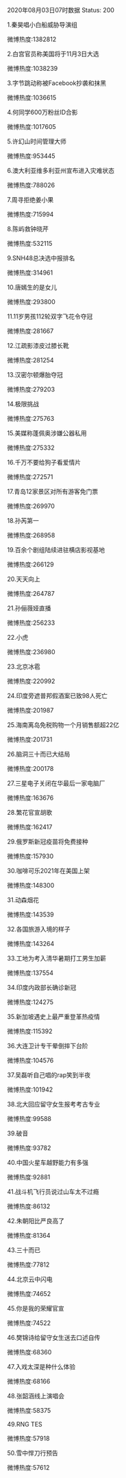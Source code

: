 2020年08月03日07时数据
Status: 200

1.秦昊唱小白船威胁导演组

微博热度:1382812

2.白宫官员称美国将于11月3日大选

微博热度:1038239

3.字节跳动称被Facebook抄袭和抹黑

微博热度:1036615

4.何同学600万粉丝ID合影

微博热度:1017605

5.许幻山时间管理大师

微博热度:953445

6.澳大利亚维多利亚州宣布进入灾难状态

微博热度:788026

7.周寻拒绝姜小果

微博热度:715994

8.陈屿救钟晓芹

微博热度:532115

9.SNH48总决选中报排名

微博热度:314961

10.唐嫣生的是女儿

微博热度:293800

11.11岁男孩112轮双字飞花令夺冠

微博热度:281667

12.江疏影漆皮过膝长靴

微博热度:281254

13.汉密尔顿爆胎夺冠

微博热度:279203

14.极限挑战

微博热度:275763

15.美媒称蓬佩奥涉嫌公器私用

微博热度:275332

16.千万不要给狗子看爱情片

微博热度:272571

17.青岛12家景区对所有游客免门票

微博热度:269970

18.孙芮第一

微博热度:268958

19.百余个剧组陆续进驻横店影视基地

微博热度:266129

20.天天向上

微博热度:264787

21.孙俪薇娅直播

微博热度:256233

22.小虎

微博热度:236980

23.北京冰雹

微博热度:220992

24.印度旁遮普邦假酒案已致98人死亡

微博热度:201987

25.海南离岛免税购物一个月销售额超22亿

微博热度:201731

26.脑洞三十而已大结局

微博热度:200178

27.三星电子关闭在华最后一家电脑厂

微博热度:163676

28.繁花官宣胡歌

微博热度:162417

29.俄罗斯新冠疫苗将免费接种

微博热度:157930

30.咖啡可乐2021年在美国上架

微博热度:148300

31.动森烟花

微博热度:143539

32.各国旅游入境的样子

微博热度:143264

33.工地为考入清华暑期打工男生加薪

微博热度:137554

34.印度内政部长确诊新冠

微博热度:124275

35.新加坡遇史上最严重登革热疫情

微博热度:115392

36.大连卫计专干晕倒摔下台阶

微博热度:104576

37.吴磊听自己唱的rap笑到半夜

微博热度:101942

38.北大回应留守女生报考考古专业

微博热度:99588

39.破音

微博热度:93782

40.中国火星车越野能力有多强

微博热度:92881

41.战斗机飞行员说过山车太不过瘾

微博热度:86132

42.朱朝阳比严良高了

微博热度:81364

43.三十而已

微博热度:77812

44.北京云中闪电

微博热度:74652

45.你是我的荣耀官宣

微博热度:74522

46.樊锦诗给留守女生送去口述自传

微博热度:68360

47.入戏太深是种什么体验

微博热度:68166

48.张韶涵线上演唱会

微博热度:58375

49.RNG TES

微博热度:57918

50.雪中悍刀行预告

微博热度:57612

